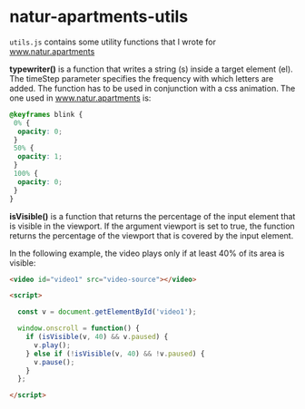 # natur-apartments-utils

`utils.js` contains some utility functions that I wrote for www.natur.apartments

<strong>typewriter()</strong> is a function that writes a string (s) inside a target element (el). The timeStep
parameter specifies the frequency with which letters are added.
The function has to be used in conjunction with a css animation. The one used in www.natur.apartments is:

```css
@keyframes blink {
 0% {  
  opacity: 0;  
 }  
 50% {  
  opacity: 1;  
 }  
 100% {  
  opacity: 0;  
 }  
}
```

<strong>isVisible()</strong> is a function that returns the percentage of the input element that is visible in the viewport. If the argument viewport is set to true, the function returns the percentage of the viewport that is covered by the input element.

In the following example, the video plays only if
at least 40% of its area is visible:

```html
<video id="video1" src="video-source"></video>

<script>

  const v = document.getElementById('video1');

  window.onscroll = function() {
    if (isVisible(v, 40) && v.paused) {
      v.play();
    } else if (!isVisible(v, 40) && !v.paused) {
      v.pause();
    }
  };

</script>
```
